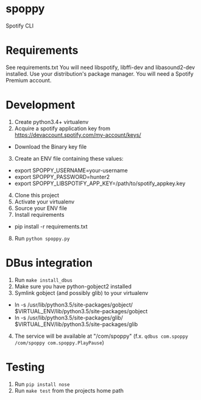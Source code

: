 # spoppy
Spotify CLI

# Requirements

See requirements.txt
You will need libspotify, libffi-dev and libasound2-dev installed. Use your distribution's package manager.
You will need a Spotify Premium account.

# Development

1. Create python3.4+ virtualenv
2. Acquire a spotify application key from https://devaccount.spotify.com/my-account/keys/
  * Download the Binary key file
3. Create an ENV file containing these values:
  * export SPOPPY_USERNAME=your-username
  * export SPOPPY_PASSWORD=hunter2
  * export SPOPPY_LIBSPOTIFY_APP_KEY=/path/to/spotify_appkey.key
4. Clone this project
5. Activate your virtualenv
6. Source your ENV file
7. Install requirements
  * pip install -r requirements.txt
8. Run `python spoppy.py`

# DBus integration

1. Run `make install_dbus`
2. Make sure you have python-gobject2 installed
3. Symlink gobject (and possibly glib) to your virtualenv
  * ln -s /usr/lib/python3.5/site-packages/gobject/ $VIRTUAL_ENV/lib/python3.5/site-packages/gobject
  * ln -s /usr/lib/python3.5/site-packages/glib/ $VIRTUAL_ENV/lib/python3.5/site-packages/glib
4. The service will be available at "/com/spoppy" (f.x. `qdbus com.spoppy /com/spoppy com.spoppy.PlayPause`)

# Testing

1. Run `pip install nose`
2. Run `make test` from the projects home path
